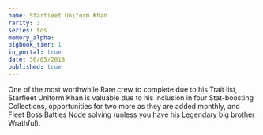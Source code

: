 ```yaml
---
name: Starfleet Uniform Khan
rarity: 3
series: tos
memory_alpha:
bigbook_tier: 1
in_portal: true
date: 30/05/2018
published: true
---
```


One of the most worthwhile Rare crew to complete due to his Trait list, Starfleet Uniform Khan is valuable due to his inclusion in four Stat-boosting Collections, opportunities for two more as they are added monthly, and Fleet Boss Battles Node solving (unless you have his Legendary big brother Wrathful).

